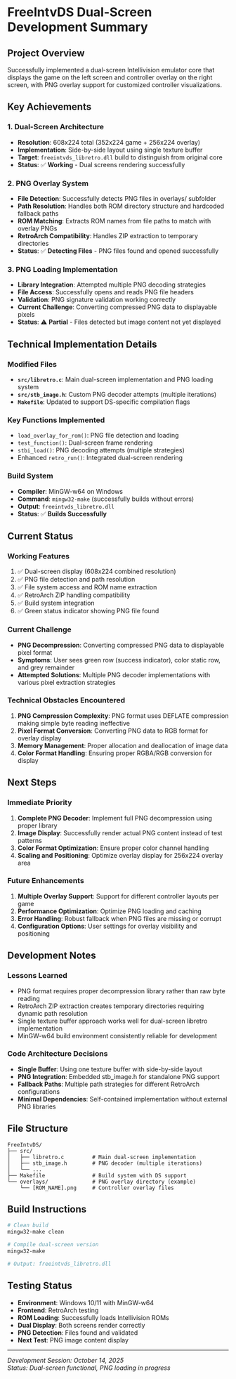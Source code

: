 # FreeIntvDS Dual-Screen Development Summary

## Project Overview
Successfully implemented a dual-screen Intellivision emulator core that displays the game on the left screen and controller overlay on the right screen, with PNG overlay support for customized controller visualizations.

## Key Achievements

### 1. Dual-Screen Architecture
- **Resolution**: 608x224 total (352x224 game + 256x224 overlay)
- **Implementation**: Side-by-side layout using single texture buffer
- **Target**: `freeintvds_libretro.dll` build to distinguish from original core
- **Status**: ✅ **Working** - Dual screens rendering successfully

### 2. PNG Overlay System
- **File Detection**: Successfully detects PNG files in overlays/ subfolder
- **Path Resolution**: Handles both ROM directory structure and hardcoded fallback paths
- **ROM Matching**: Extracts ROM names from file paths to match with overlay PNGs
- **RetroArch Compatibility**: Handles ZIP extraction to temporary directories
- **Status**: ✅ **Detecting Files** - PNG files found and opened successfully

### 3. PNG Loading Implementation
- **Library Integration**: Attempted multiple PNG decoding strategies
- **File Access**: Successfully opens and reads PNG file headers
- **Validation**: PNG signature validation working correctly
- **Current Challenge**: Converting compressed PNG data to displayable pixels
- **Status**: ⚠️ **Partial** - Files detected but image content not yet displayed

## Technical Implementation Details

### Modified Files
- **`src/libretro.c`**: Main dual-screen implementation and PNG loading system
- **`src/stb_image.h`**: Custom PNG decoder attempts (multiple iterations)
- **`Makefile`**: Updated to support DS-specific compilation flags

### Key Functions Implemented
- `load_overlay_for_rom()`: PNG file detection and loading
- `test_function()`: Dual-screen frame rendering 
- `stbi_load()`: PNG decoding attempts (multiple strategies)
- Enhanced `retro_run()`: Integrated dual-screen rendering

### Build System
- **Compiler**: MinGW-w64 on Windows
- **Command**: `mingw32-make` (successfully builds without errors)
- **Output**: `freeintvds_libretro.dll`
- **Status**: ✅ **Builds Successfully**

## Current Status

### Working Features
1. ✅ Dual-screen display (608x224 combined resolution)
2. ✅ PNG file detection and path resolution
3. ✅ File system access and ROM name extraction
4. ✅ RetroArch ZIP handling compatibility
5. ✅ Build system integration
6. ✅ Green status indicator showing PNG file found

### Current Challenge
- **PNG Decompression**: Converting compressed PNG data to displayable pixel format
- **Symptoms**: User sees green row (success indicator), color static row, and grey remainder
- **Attempted Solutions**: Multiple PNG decoder implementations with various pixel extraction strategies

### Technical Obstacles Encountered
1. **PNG Compression Complexity**: PNG format uses DEFLATE compression making simple byte reading ineffective
2. **Pixel Format Conversion**: Converting PNG data to RGB format for overlay display
3. **Memory Management**: Proper allocation and deallocation of image data
4. **Color Format Handling**: Ensuring proper RGBA/RGB conversion for display

## Next Steps

### Immediate Priority
1. **Complete PNG Decoder**: Implement full PNG decompression using proper library
2. **Image Display**: Successfully render actual PNG content instead of test patterns
3. **Color Format Optimization**: Ensure proper color channel handling
4. **Scaling and Positioning**: Optimize overlay display for 256x224 overlay area

### Future Enhancements
1. **Multiple Overlay Support**: Support for different controller layouts per game
2. **Performance Optimization**: Optimize PNG loading and caching
3. **Error Handling**: Robust fallback when PNG files are missing or corrupt
4. **Configuration Options**: User settings for overlay visibility and positioning

## Development Notes

### Lessons Learned
- PNG format requires proper decompression library rather than raw byte reading
- RetroArch ZIP extraction creates temporary directories requiring dynamic path resolution
- Single texture buffer approach works well for dual-screen libretro implementation
- MinGW-w64 build environment consistently reliable for development

### Code Architecture Decisions
- **Single Buffer**: Using one texture buffer with side-by-side layout
- **PNG Integration**: Embedded stb_image.h for standalone PNG support
- **Fallback Paths**: Multiple path strategies for different RetroArch configurations
- **Minimal Dependencies**: Self-contained implementation without external PNG libraries

## File Structure
```
FreeIntvDS/
├── src/
│   ├── libretro.c         # Main dual-screen implementation
│   ├── stb_image.h        # PNG decoder (multiple iterations)
│   └── ...
├── Makefile               # Build system with DS support
└── overlays/              # PNG overlay directory (example)
    └── [ROM_NAME].png     # Controller overlay files
```

## Build Instructions
```bash
# Clean build
mingw32-make clean

# Compile dual-screen version
mingw32-make

# Output: freeintvds_libretro.dll
```

## Testing Status
- **Environment**: Windows 10/11 with MinGW-w64
- **Frontend**: RetroArch testing
- **ROM Loading**: Successfully loads Intellivision ROMs
- **Dual Display**: Both screens render correctly
- **PNG Detection**: Files found and validated
- **Next Test**: PNG image content display

---

*Development Session: October 14, 2025*  
*Status: Dual-screen functional, PNG loading in progress*